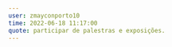 ```yaml
--- 
user: zmayconporto10
time: 2022-06-18 11:17:00
quote: participar de palestras e exposições.
---
```

